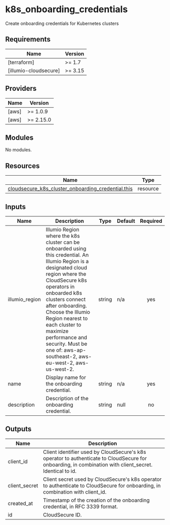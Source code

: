 # k8s_onboarding_credentials

Create onboarding credentials for Kubernetes clusters

## Requirements

| Name | Version |
|------|---------|
| <a name="requirement_terraform"></a> [terraform] | >= 1.7 |
| <a name="requirement_helm"></a> [illumio-cloudsecure] | >= 3.15 |

## Providers

| Name | Version |
|------|---------|
| <a name="provider_illumio-cloudsecure"></a> [aws] | >= 1.0.9 |
| <a name="provider_helm"></a> [aws] | >= 2.15.0 |

## Modules

No modules.

## Resources

| Name | Type |
|------|------|
| [cloudsecure_k8s_cluster_onboarding_credential.this](https://registry.terraform.io/providers/illumio/illumio-cloudsecure/latest/docs/resources/k8s_cluster_onboarding_credential) | resource |

## Inputs

| Name | Description | Type | Default | Required |
|------|-------------|------|---------|:--------:|
| <a name="input_illumio_region"></a> illumio_region | Illumio Region where the k8s cluster can be onboarded using this credential. An Illumio Region is a designated cloud region where the CloudSecure k8s operators in onboarded k8s clusters connect after onboarding. Choose the Illumio Region nearest to each cluster to maximize performance and security. Must be one of: aws-ap-southeast-2, aws-eu-west-2, aws-us-west-2. |	string	| n/a	| yes |
| <a name="input_name"></a> name |	Display name for the onboarding credential.	| string |	n/a	| yes |
|<a name="input_description"></a> description |	Description of the onboarding credential. |	string |	null	|no|

## Outputs

| Name | Description |
|------|-------------|
| <a name="output_client_id"></a> client_id	| Client identifier used by CloudSecure's k8s operator to authenticate to CloudSecure for onboarding, in combination with client_secret. Identical to id. |
|<a name="output_client_secret"></a> client_secret | Client secret used by CloudSecure's k8s operator to authenticate to CloudSecure for onboarding, in combination with client_id.|
|<a name="output_created_at"></a> created_at | Timestamp of the creation of the onboarding credential, in RFC 3339 format.
|<a name="output_id"></a> id | CloudSecure ID.|